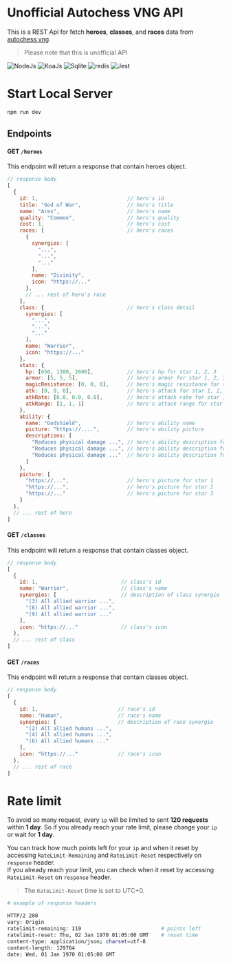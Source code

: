 # Unofficial Autochess VNG API
This is a REST Api for fetch **heroes**, **classes**, and **races** data from
[autochess vng](https://autochessvng.com).

> Please note that this is unofficial API

<div align="left">
<img src="https://img.shields.io/badge/Node.js-43853D?style=plastic&logo=node.js&logoColor=white" alt="NodeJs" />
<img src="https://img.shields.io/static/v1?message=KoaJs&color=black&style=plastic&label=&logo=typescript" alt="KoaJs" />
<img src="https://img.shields.io/badge/SQLite-07405E?style=plastic&logo=sqlite&logoColor=white" alt="Sqlite" />
<img src="https://img.shields.io/badge/redis-CC0000.svg?style=plastic&logo=redis&logoColor=white" alt="redis" />
<img src="https://img.shields.io/badge/Jest-C21325?style=plastic&logo=jest&logoColor=white" alt="Jest" />
</div>

# Start Local Server
```bash
npm run dev
```

## Endpoints

#### GET `/heroes`
This endpoint will return a response that contain heroes object.
```js
// response body
[
  {
    id: 1,                             // hero's id
    title: "God of War",               // hero's title
    name: "Ares",                      // hero's name
    quality: "Common",                 // hero's quality
    cost: 1,                           // hero's cost
    races: [                           // hero's races
      {
        synergies: [
          "...",
          "...",
          "..."
        ],
        name: "Divinity",
        icon: "https://..."
      },
      // ... rest of hero's race
    ],
    class: {                           // hero's class detail
      synergies: [
        "...",
        "...",
        "..."
      ],
      name: "Warrior",
      icon: "https://..."
    },
    stats: {
      hp: [650, 1300, 2600],           // hero's hp for star 1, 2, 3
      armor: [5, 5, 5],                // hero's armor for star 1, 2, 3
      magicResistence: [0, 0, 0],      // hero's magic resistance for star 1, 2, 3
      atk: [0, 0, 0],                  // hero's attack for star 1, 2, 3
      atkRate: [0.0, 0.0, 0.0],        // hero's attack rate for star 1, 2, 3
      atkRange: [1, 1, 1]              // hero's attack range for star 1, 2, 3
    },
    ability: {
      name: "Godshield",               // hero's ability name
      picture: "https://....",         // hero's ability picture
      descriptions: [
        "Reduces physical damage ...", // hero's ability description for star 1
        "Reduces physical damage ...", // hero's ability description for star 2
        "Reduces physical damage ..."  // hero's ability description for star 3
      ]
    },
    picture: [
      "https://...",                   // hero's picture for star 1
      "https://...",                   // hero's picture for star 2
      "https://..."                    // hero's picture for star 3
    ]
  },
  // ... rest of hero
]
```

#### GET `/classes`
This endpoint will return a response that contain classes object.
```js
// response body
[
  {
    id: 1,                           // class's id
    name: "Warrior",                 // class's name
    synergies: [                     // description of class synergie
      "(3) All allied warrior ...",
      "(6) All allied warrior ...",
      "(9) All allied warrior ..."
    ],
    icon: "https://..."              // class's icon
  },
  // ... rest of class
]
```

#### GET `/races`
This endpoint will return a response that contain classes object.
```js
// response body
[
  {
    id: 1,                          // race's id
    name: "Human",                  // race's name
    synergies: [                    // description of race synergie
      "(2) All allied humans ...",
      "(4) All allied humans ...",
      "(6) All allied humans ..."
    ],
    icon: "https://..."             // race's icon
  },
  // ... rest of race
]
```

# Rate limit
To avoid so many request, every `ip` will be limited to sent **120 requests** within **1 day**.
So if you already reach your rate limit, please change your `ip` or wait for **1 day**.

You can track how much points left for your `ip` and when it reset by accessing `RateLimit-Remaining` and `RateLimit-Reset` respectively on `response` header.  
If you already reach your limit, you can check when it reset by accessing `RateLimit-Reset` on `response` header.
> The `RateLimit-Reset` time is set to UTC+0.

```bash
# example of response headers

HTTP/2 200
vary: Origin
ratelimit-remaining: 119                          # points left
ratelimit-reset: Thu, 02 Jan 1970 01:05:00 GMT    # reset time
content-type: application/json; charset=utf-8
content-length: 129764
date: Wed, 01 Jan 1970 01:05:00 GMT
```
